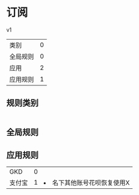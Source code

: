 # 订阅

v1

|||
| - |:-:|
|类别|0|
|全局规则|0|
|应用|2|
|应用规则|1|

## 规则类别

|||
| - |:-:|


## 全局规则



## 应用规则

||||
| - |:-:|-|
|GKD|0||
|支付宝|1|<li>名下其他账号花呗恢复使用X|
